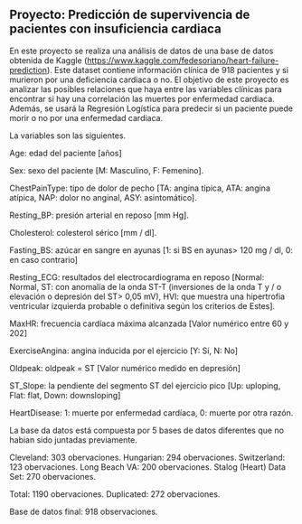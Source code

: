 ## Proyecto: Predicción de supervivencia de pacientes con insuficiencia cardiaca


En este proyecto se realiza una análisis de datos de una base de datos obtenida de Kaggle (https://www.kaggle.com/fedesoriano/heart-failure-prediction). Este dataset contiene información clínica de 918 pacientes y si murieron por una deficiencia cardiaca o no. El objetivo de este proyecto es analizar las posibles relaciones que haya entre las variables clínicas para encontrar si hay una correlación las muertes por enfermedad cardiaca. Además, se usará la Regresión Logística para predecir si un paciente puede morir o no por una enfermedad cardiaca.

La variables son las siguientes.

Age: edad del paciente [años]

Sex: sexo del paciente [M: Masculino, F: Femenino].

ChestPainType: tipo de dolor de pecho [TA: angina típica, ATA: angina atípica, NAP: dolor no anginal, ASY: asintomático].

Resting_BP: presión arterial en reposo [mm Hg].

Cholesterol: colesterol sérico [mm / dl].

Fasting_BS: azúcar en sangre en ayunas [1: si BS en ayunas> 120 mg / dl, 0: en caso contrario]

Resting_ECG: resultados del electrocardiograma en reposo [Normal: Normal, ST: con anomalía de la onda ST-T (inversiones de la onda T y / o elevación o depresión del ST> 0,05 mV), HVI: que muestra una hipertrofia ventricular izquierda probable o definitiva según los criterios de Estes].

MaxHR: frecuencia cardíaca máxima alcanzada [Valor numérico entre 60 y 202]

ExerciseAngina: angina inducida por el ejercicio [Y: Sí, N: No]

Oldpeak: oldpeak = ST [Valor numérico medido en depresión]

ST_Slope: la pendiente del segmento ST del ejercicio pico [Up: uploping, Flat: flat, Down: downsloping]

HeartDisease: 1: muerte por enfermedad cardíaca, 0: muerte por otra razón.

La base da datos está compuesta por 5 bases de datos diferentes que no habian sido juntadas previamente.

Cleveland: 303 obervaciones.
Hungarian: 294 obervaciones.
Switzerland: 123 obervaciones.
Long Beach VA: 200 obervaciones.
Stalog (Heart) Data Set: 270 obervaciones.

Total: 1190 obervaciones.
Duplicated: 272 obervaciones.

Base de datos final: 918 observaciones.

